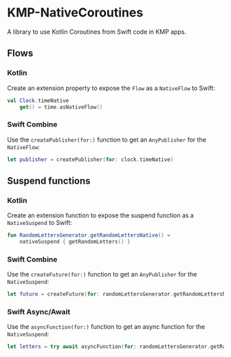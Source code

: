 # KMP-NativeCoroutines

A library to use Kotlin Coroutines from Swift code in KMP apps.


## Flows

### Kotlin

Create an extension property to expose the `Flow` as a `NativeFlow` to Swift:

```kotlin
val Clock.timeNative
    get() = time.asNativeFlow()
```

### Swift Combine

Use the `createPublisher(for:)` function to get an `AnyPublisher` for the `NativeFlow`:

```swift
let publisher = createPublisher(for: clock.timeNative)
```

## Suspend functions

### Kotlin

Create an extension function to expose the suspend function as a `NativeSuspend` to Swift:

```kotlin
fun RandomLettersGenerator.getRandomLettersNative() =
    nativeSuspend { getRandomLetters() }
```

### Swift Combine

Use the `createFuture(for:)` function to get an `AnyPublisher` for the `NativeSuspend`:

```swift
let future = createFuture(for: randomLettersGenerator.getRandomLettersNative())
```

### Swift Async/Await

Use the `asyncFunction(for:)` function to get an async function for the `NativeSuspend`:

```swift
let letters = try await asyncFunction(for: randomLettersGenerator.getRandomLettersNative())
```